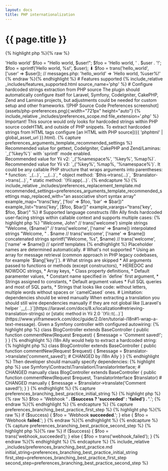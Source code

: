 ```yaml
---
layout: docs
title: PHP internationalization
---
```


<h1>{{ page.title }}</h1>

{% highlight php %}{% raw %}
<?php
$foo = 'Hello world';
⬇
$foo = trans('hello_world');
// messages.php: 'hello_world' => 'Hello world'

$foo = "Hello world, $user!";
$foo = 'Hello world, ' . $user . '!';
$foo = sprintf('Hello world, %s!', $user);
⬇
$foo = trans('hello_world', ['user' => $user]);
// messages.php: 'hello_world' => 'Hello world, %user%!'
{% endraw %}{% endhighlight %}


# Features supported

{% 
  include_relative _includes/features_supported.html
  source_name='php'
%}


# Configure hardcoded strings extraction from PHP source

The plugin should automatically configure itself for Laravel, Symfony, CodeIgniter, CakePHP, Zend and Laminas projects, but adjustments could be needed for custom setup and other frameworks.

![PHP Source Code Preferences screenshot](assets/php-preferences.png){:width="721px" height="auto"}


{% 
  include_relative _includes/preferences_scope.md
  file_extension='.php'
%}
Important! This source would only looks for hardcoded strings within PHP source codeHTML and outside of PHP snippets. To extract hardcoded strings from HTML tags configure [an HTML with PHP source]({{ 'phphtml' | global_asset_url }}.html).

{% capture preferences_arguments_template_recommended_settings %}
Recommended value for gettext, CodeIgniter, CakePHP and Zend/Laminas: `_('%key%')` with `sprintf` mode enabled.
<br>
Recommended value for Yii v2: `_('%namespace%', '%key%', %map%)`.<br>
Recommended value for Yii v3: `_('%key%', %map%, '%namespace%')`.

It could be any callable PHP structure that wraps arguments into parentheses:

* function: `_(…)`, `__(…)`,
* object method: `$this->trans(…)`, `$translator->trans(…)`,
* static method: `\Yii:app(…)`.
{% endcapture %}
{%
  include_relative _includes/preferences_replacement_template.md
  recommended_settings=preferences_arguments_template_recommended_settings
  map_replaced_with="an associative short syntax array"
  example_map="trans('key', ['foo' => $foo, 'bar' => $bar])"
  example_list="trans('key', [$foo, $bar])"
  example_varargs="trans('key', $foo, $bar)"
%}


# Supported language constructs

i18n Ally finds hardcoded user-facing strings within callable context and supports multiple cases:

{% highlight php %}
"Welcome, John"     // trans('welcome') simple strings
"Welcome, {$name}"  // trans('welcome', ['name' => $name]) interpolated strings
"Welcome, " . $name // trans('welcome', ['name' => $name]) concatenated strings
sprintf("Welcome, %s", $name) // trans('welcome', ['name' => $name]) // sprintf templates
{% endhighlight %}

Placeholder names are determined automatically.


# What's not supported

* Using an array for message retrieval (common approach in PHP legacy codebases, for example `$lang['key']`).


# What strings are skipped

* All arguments passed to functions or methods (except constructors),
* HEREDOC and NOWDOC strings,
* Array keys,
* Class property definitions,
* Default paramenter values,
* Constant name specified in `define` first argument,
* Strings assigned to constants,
* Default argument values
* Full SQL queries and most of SQL parts,
* Strings that looks like code: without letters, multiple words without spaces or `camelCased` ones.


# Limitation: dependencies should be wired manually

When extracting a translation you should still wire dependencies manually if they are not global like [Laravel's helper `__(…)`](https://laravel.com/docs/8.x/localization#retrieving-translation-strings) or [static method in Yii 2.0 `\Yii::t(…)`](https://www.yiiframework.com/doc/guide/2.0/en/tutorial-i18n#1-wrap-a-text-message).

Given a Symfony controller with configured autowiring:

{% highlight php %}
class BlogController extends BaseController
{
    public function commentNew(Request $request)
    {
        $message = 'Comment saved!';
    }
}
{% endhighlight %}

i18n Ally would help to extract a hardcoded string:

{% highlight php %}
class BlogController extends BaseController
{
    public function commentNew(Request $request)
    {
        $message = $translator->translate('comment_saved'); # CHANGED by i18n Ally
    }
}
{% endhighlight %}

Then developer should manually specify dependencies:
{% highlight php %}
use Symfony\Contracts\Translation\TranslatorInterface; # CHANGED manually

class BlogController extends BaseController
{
    public function commentNew(Request $request, TranslatorInterface $translator) # CHANGED manually
    {
        $message = $translator->translate('Comment saved!');
    }
}
{% endhighlight %}


{% capture preferences_branching_best_practice_initial_string %}
{% highlight php %}{% raw %}
$foo = 'Webhook <strong>' . ($success ? 'succeeded' : 'failed') . '</strong>.';
{% endraw %}{% endhighlight %}
{% endcapture %}

{% capture preferences_branching_best_practice_first_step %}
{% highlight php %}{% raw %}
if ($success) {
    $foo = 'Webhook <strong>succeeded</strong>.';
} else {
    $foo = 'Webhook <strong>failed</strong>.';
}
{% endraw %}{% endhighlight %}
{% endcapture %}

{% capture preferences_branching_best_practice_second_step %}
{% highlight php %}{% raw %}
if ($success) {
    $foo = trans('webhook_succeeded');
} else {
    $foo = trans('webhook_failed');
}
{% endraw %}{% endhighlight %}
{% endcapture %}
{% 
  include_relative _includes/preferences_branching_best_practice.md
  initial_string=preferences_branching_best_practice_initial_string
  first_step=preferences_branching_best_practice_first_step
  second_step=preferences_branching_best_practice_second_step
%}